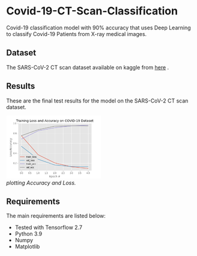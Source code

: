 # Covid-19-CT-Scan-Classification
 Covid-19 classification model with 90% accuracy that uses Deep Learning to classify Covid-19 Patients from X-ray medical images.
 
## Dataset
The SARS-CoV-2 CT scan dataset available on kaggle from [here](www.kaggle.com/plameneduardo/sarscov2-ctscan-dataset) .

## Results
These are the final test results for the model on the SARS-CoV-2 CT scan dataset.

<p>
	<img src="assets/plot.png" alt="photo not available" width="50%" height="50%">
	<br>
	<em>plotting Accuracy and Loss.</em>
</p>

## Requirements
The main requirements are listed below:

* Tested with Tensorflow 2.7
* Python 3.9
* Numpy
* Matplotlib
